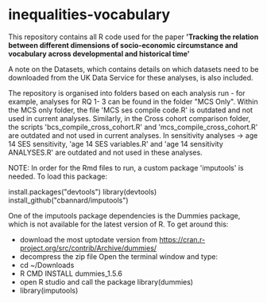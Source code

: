 # inequalities-vocabulary

This repository contains all R code used for the paper **'Tracking the relation between different dimensions of socio-economic circumstance and vocabulary across developmental and historical time'**

A note on the Datasets, which contains details on which datasets need to be downloaded from the UK Data Service for these analyses, is also included. 

The repository is organised into folders based on each analysis run - for example, analyses for RQ 1- 3 can be found in the folder "MCS Only". Within the MCS only folder, the file 'MCS ses compile code.R' is outdated and not used in current analyses. Similarly, in the Cross cohort comparison folder, the scripts 'bcs_compile_cross_cohort.R' and 'mcs_compile_cross_cohort.R' are outdated and not used in current analyses. In sensitivity analyses -> age 14 SES sensitivity, 'age 14 SES variables.R' and 'age 14 sensitivity ANALYSES.R' are outdated and not used in these analyses. 

NOTE: In order for the Rmd files to run, a custom package 'imputools' is needed. To load this package: 

install.packages("devtools")
library(devtools)
install_github("cbannard/imputools")


One of the imputools package dependencies is the Dummies package, which is not available for the latest version of R. To get around this: 

- download the most uptodate version from https://cran.r-project.org/src/contrib/Archive/dummies/ 
- decompress the zip file 
Open the terminal window and type: 
- cd ~/Downloads
- R CMD INSTALL dummies_1.5.6
- open R studio and call the package library(dummies)
- library(imputools)
